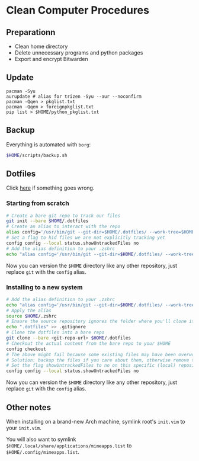 # Clean Computer Procedures

## Preparationn

* Clean home directory
* Delete unnecessary programs and python packages
* Export and encrypt Bitwarden

## Update

```
pacman -Syu
aurupdate # alias for trizen -Syu --aur --noconfirm
pacman -Qqen > pkglist.txt
pacman -Qqem > foreignpkglist.txt
pip list > $HOME/python_pkglist.txt
```

## Backup

Everything is automated with `borg`:
```bash
$HOME/scripts/backup.sh
```

## Dotfiles

Click [here](https://www.atlassian.com/git/tutorials/dotfiles) if something goes wrong.

### Starting from scratch

```bash
# Create a bare git repo to track our files
git init --bare $HOME/.dotfiles
# Create an alias to interact with the repo
alias config='/usr/bin/git --git-dir=$HOME/.dotfiles/ --work-tree=$HOME'
# Set a flag to hid files we are not explicitly tracking yet
config config --local status.showUntrackedFiles no
# Add the alias definition to your .zshrc
echo "alias config='/usr/bin/git --git-dir=$HOME/.dotfiles/ --work-tree=$HOME'" >> $HOME/.zshrc
```
Now you can version the `$HOME` directory like any other repository, just replace `git` with the `config` alias.

### Installing to a new system

```bash
# Add the alias definition to your .zshrc
echo "alias config='/usr/bin/git --git-dir=$HOME/.dotfiles/ --work-tree=$HOME'" >> $HOME/.zshrc
# Apply the alias
source $HOME/.zshrc
# Ensure the source repository ignores the folder where you'll clone it to avoid recursion problems
echo ".dotfiles" >> .gitignore
# Clone the dotfiles into a bare repo
git clone --bare <git-repo-url> $HOME/.dotfiles
# Checkout the actual content from the bare repo to your $HOME
config checkout
# The above might fail because some existing files may have been overwritten by git.
# Solution: backup the files if you care about them, otherwise remove them.
# Set the flag showUntrackedFiles to no on this specific (local) repository
config config --local status.showUntrackedFiles no
```
Now you can version the `$HOME` directory like any other repository, just replace `git` with the `config` alias.

## Other notes

When installing on a brand-new Arch machine, symlink root's `init.vim` to your `init.vim`.

You will also want to symlink `$HOME/.local/share/applications/mimeapps.list` to `$HOME/.config/mimeapps.list`.
